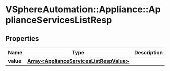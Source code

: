 # VSphereAutomation::Appliance::ApplianceServicesListResp

## Properties
Name | Type | Description | Notes
------------ | ------------- | ------------- | -------------
**value** | [**Array&lt;ApplianceServicesListRespValue&gt;**](ApplianceServicesListRespValue.md) |  | 


